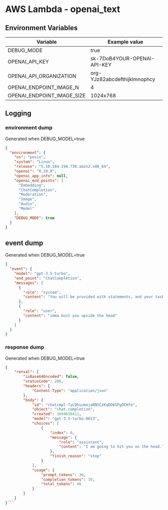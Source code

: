 # AWS Lambda - openai_text

## Environment Variables

| Variable                   | Example value                |
| -------------------------- | ---------------------------- |
| DEBUG_MODE                 | true                         |
| OPENAI_API_KEY             | sk-7DoB4YOUR-OPENAI-API-KEY  |
| OPENAI_API_ORGANIZATION    | org-YJz82abcdefthijklmnophcy |
| OPENAI_ENDPOINT_IMAGE_N    | 4                            |
| OPENAI_ENDPOINT_IMAGE_SIZE | 1024x768                     |

## Logging

### environment dump

Generated when DEBUG_MODEL=true

```json
{
  "environment": {
    "os": "posix",
    "system": "Linux",
    "release": "5.10.184-194.730.amzn2.x86_64",
    "openai": "0.28.0",
    "openai_app_info": null,
    "openai_end_points": [
      "Embedding",
      "ChatCompletion",
      "Moderation",
      "Image",
      "Audio",
      "Model"
    ],
    "DEBUG_MODE": true
  }
}
```

## event dump

Generated when DEBUG_MODEL=true

```json
{
  "event": {
    "model": "gpt-3.5-turbo",
    "end_point": "ChatCompletion",
    "messages": [
      {
        "role": "system",
        "content": "You will be provided with statements, and your task is to convert them to standard English."
      },
      {
        "role": "user",
        "content": "imma bust you upside the head"
      }
    ]
  }
}
```

### response dump

Generated when DEBUG_MODEL=true

````json
{
    "retval": {
        "isBase64Encoded": false,
        "statusCode": 200,
        "headers": {
            "Content-Type": "application/json"
        },
        "body": {
            "id": "chatcmpl-7yLQhuumejaNNSCzKqDD6SPgOCHfe",
            "object": "chat.completion",
            "created": 1694616411,
            "model": "gpt-3.5-turbo-0613",
            "choices": [
                {
                    "index": 0,
                    "message": {
                        "role": "assistant",
                        "content": "I am going to hit you on the head."
                    },
                    "finish_reason": "stop"
                }
            ],
            "usage": {
                "prompt_tokens": 36,
                "completion_tokens": 10,
                "total_tokens": 46
            }
        }
    }
}```
````
